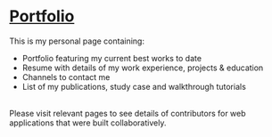 # [Portfolio](http://www.lalunatech.io/)

This is my personal page containing:
- Portfolio featuring my current best works to date
- Resume with details of my work experience, projects & education
- Channels to contact me
- List of my publications, study case and walkthrough tutorials
<br>
Please visit relevant pages to see details of contributors for web applications that were built collaboratively.
